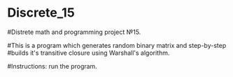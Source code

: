 # Discrete_15

#Distrete math and programming project №15.

#This is a program which generates random binary matrix and step-by-step 
#builds it's transitive closure using Warshall's algorithm.

#Instructions: run the program.
